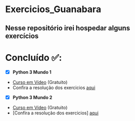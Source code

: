 # Exercicios_Guanabara

## Nesse repositório irei hospedar alguns exercícios

# Concluído ✅:

- [x] **Python 3 Mundo 1**
- [Curso em Vídeo](https://www.cursoemvideo.com/) (Gratuito)
- Confira a resolução dos exercicios [aqui](https://github.com/Victor-Hck/Exercicios_Guanabara/tree/main/exercicios_mundo_1)

- [x] **Python 3 Mundo 2**
- [Curso em Vídeo](https://www.cursoemvideo.com/) (Gratuito)
- [Confira a resolução dos exercicios] [aqui]()